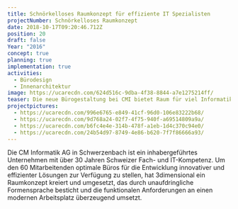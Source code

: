 ```yaml
---
title: Schnörkelloses Raumkonzept für effiziente IT Spezialisten
projectNumber: Schnörkelloses Raumkonzept
date: 2018-10-17T09:20:46.712Z
position: 20
draft: false
Year: "2016"
concept: true
planning: true
implementation: true
activities:
  - Bürodesign
  - Innenarchitektur
image: https://ucarecdn.com/624d516c-9dba-4f38-8844-a7e1275214ff/
teaser: Die neue Bürogestaltung bei CMI bietet Raum für viel Informatik Fachkompetenz
projectpictures:
  - https://ucarecdn.com/996e6765-e849-41cf-96d0-106e83222b68/
  - https://ucarecdn.com/9d768a24-02f7-4f75-940f-a69514809a9a/
  - https://ucarecdn.com/b6fc4e4e-314b-478f-a1eb-1d4c370c94e0/
  - https://ucarecdn.com/24b54d97-8749-4e86-b620-7f7f86666a93/
---
```

Die CM Informatik AG in Schwerzenbach ist ein inhabergeführtes Unternehmen mit über 30 Jahren Schweizer Fach- und IT-Kompetenz. Um den 60 Mitarbeitenden optimale Büros für die Entwicklung innovativer und effizienter Lösungen zur Verfügung zu stellen, hat 3dimensional ein Raumkonzept kreiert und umgesetzt, das durch unaufdringliche Formensprache besticht und die funktionalen Anforderungen an einen modernen Arbeitsplatz überzeugend umsetzt.
